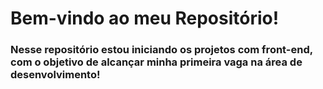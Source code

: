 <h1>Bem-vindo ao meu Repositório!</h1>
<h3>Nesse repositório estou iniciando os projetos com front-end, com o objetivo de alcançar minha primeira vaga na área de desenvolvimento!</h3>

